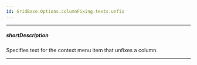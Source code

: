 ```yaml
---
id: GridBase.Options.columnFixing.texts.unfix
---
```

---
##### shortDescription
Specifies text for the context menu item that unfixes a column.

---
